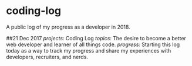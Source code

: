 # coding-log
A public log of my progress as a developer in 2018.

##21 Dec 2017 
_projects:_ Coding Log
_topics:_ The desire to become a better web developer and learner of all things code. 
_progress:_ Starting this log today as a way to track my progress and share my experiences with developers, recruiters, and nerds. 




